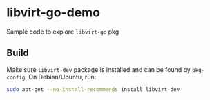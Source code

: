 # libvirt-go-demo

Sample code to explore `libvirt-go` pkg

## Build

Make sure `libvirt-dev` package is installed and can be found by `pkg-config`. On Debian/Ubuntu, run:

```bash
sudo apt-get --no-install-recommends install libvirt-dev 
```
